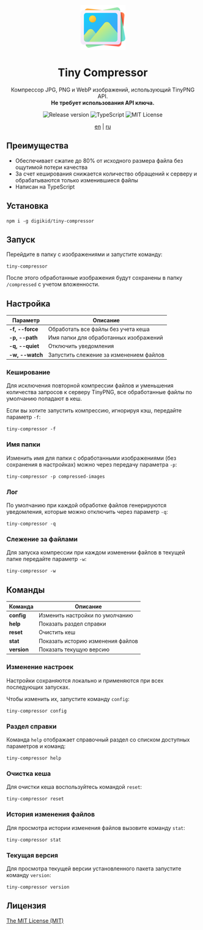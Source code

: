 <div align="center">
  <img alt="Tiny Compressor" src="https://github.com/digikid/tiny-compressor/raw/main/logo.png" height="117" />
  <h1>Tiny Compressor</h1>
  <p>Компрессор JPG, PNG и WebP изображений, использующий TinyPNG API.<br><b>Не требует использования API ключа.</b></p>
  <img src="https://img.shields.io/github/release/digikid/tiny-compressor.svg?style=flat-square&logo=appveyor" alt="Release version">
  <img src="https://img.shields.io/github/languages/top/digikid/tiny-compressor.svg?style=flat-square&logo=appveyor" alt="TypeScript">
  <img src="https://img.shields.io/github/license/digikid/tiny-compressor.svg?style=flat-square&logo=appveyor" alt="MIT License">
  <p>
    <a href="https://github.com/digikid/tiny-compressor/blob/main/README.md">en</a> | <a href="https://github.com/digikid/tiny-compressor/blob/main/README-ru.md">ru</a></p>
</div>

## Преимущества

- Обеспечивает сжатие до 80% от исходного размера файла без ощутимой потери качества
- За счет кеширования снижается количество обращений к серверу и обрабатываются только изменившиеся файлы
- Написан на TypeScript

## Установка

```shell
npm i -g digikid/tiny-compressor
```

## Запуск

Перейдите в папку с изображениями и запустите команду:

```shell
tiny-compressor
```

После этого обработанные изображения будут сохранены в папку `/compressed` с учетом вложенности.

## Настройка

| Параметр            | Описание                                |
|---------------------|-----------------------------------------|
| <b>-f, --force</b>  | Обработать все файлы без учета кеша     |
| <b>-p, --path</b>   | Имя папки для обработанных изображений  |
| <b>-q, --quiet</b>  | Отключить уведомления                   |
| <b>-w, --watch</b>  | Запустить слежение за изменением файлов |

### Кеширование

Для исключения повторной компрессии файлов и уменьшения количества запросов к серверу TinyPNG, все обработанные файлы по умолчанию попадают в кеш.

Если вы хотите запустить компрессию, игнорируя кэш, передайте параметр `-f`:

```shell
tiny-compressor -f
```

### Имя папки

Изменить имя для папки с обработанными изображениями (без сохранения в настройках) можно через передачу параметра `-p`:

```shell
tiny-compressor -p compressed-images
```

### Лог

По умолчанию при каждой обработке файлов генерируются уведомления, которые можно отключить через параметр `-q`:

```shell
tiny-compressor -q
```

### Слежение за файлами

Для запуска компрессии при каждом изменении файлов в текущей папке передайте параметр `-w`:

```shell
tiny-compressor -w
```

## Команды

| Команда        | Описание                          |
|----------------|-----------------------------------|
| <b>config</b>  | Изменить настройки по умолчанию   |
| <b>help</b>    | Показать раздел справки           |
| <b>reset</b>   | Очистить кеш                      |
| <b>stat</b>    | Показать историю изменения файлов |
| <b>version</b> | Показать текущую версию           |

### Изменение настроек

Настройки сохраняются локально и применяются при всех последующих запусках.

Чтобы изменить их, запустите команду `config`:

```shell
tiny-compressor config
```

### Раздел справки

Команда `help` отображает справочный раздел со списком доступных параметров и команд:

```shell
tiny-compressor help
```

### Очистка кеша

Для очистки кеша воспользуйтесь командой `reset`:

```shell
tiny-compressor reset
```

### История изменения файлов

Для просмотра истории изменения файлов вызовите команду `stat`:

```shell
tiny-compressor stat
```

### Текущая версия

Для просмотра текущей версии установленного пакета запустите команду `version`:

```shell
tiny-compressor version
```

## Лицензия

[The MIT License (MIT)](LICENSE)
